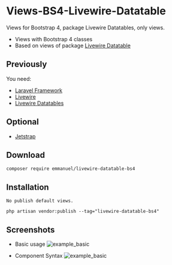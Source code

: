 # Views-BS4-Livewire-Datatable
Views for Bootstrap 4, package Livewire Datatables, only views.

- Views with Bootstrap 4 classes
- Based on views of package [Livewire Datatable](https://github.com/MedicOneSystems/livewire-datatables)

## Previously
You need:
- [Laravel Framework](https://github.com/laravel/laravel)
- [Livewire](https://github.com/livewire/livewire)
- [Livewire Datatables](https://github.com/MedicOneSystems/livewire-datatables)

## Optional
- [Jetstrap](https://github.com/nascent-africa/jetstrap)

## Download
    composer require emmanuel/livewire-datatable-bs4

## Installation
    No publish default views.
    
    php artisan vendor:publish --tag="livewire-datatable-bs4"

## Screenshots
- Basic usage
![example_basic](https://i.ibb.co/NKgJJBN/Basic-Usage.png)

- Component Syntax
![example_basic](https://i.ibb.co/MSxcj8k/Component-Syntax.png)